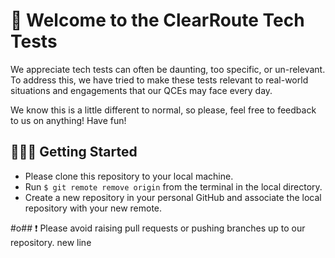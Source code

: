 # 🧪 Welcome to the ClearRoute Tech Tests 

We appreciate tech tests can often be daunting, too specific, or un-relevant. To address this, we have tried to make these tests relevant to real-world situations and engagements that our QCEs may face every day.  

We know this is a little different to normal, so please, feel free to feedback to us on anything! Have fun!
## 👷🏽‍♂️ Getting Started

- Please clone this repository to your local machine.
- Run `$ git remote remove origin` from the terminal in the local directory.
- Create a new repository in your personal GitHub and associate the local repository with your new remote.

#o## ❗️ Please avoid raising pull requests or pushing branches up to our repository. 
new line
